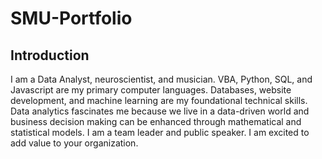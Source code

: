 # SMU-Portfolio

## Introduction

<p> I am a Data Analyst, neuroscientist, and musician. VBA, Python, SQL, and Javascript are my primary computer languages. Databases, website development, and machine learning are my foundational technical skills. Data analytics fascinates me because we live in a data-driven world and business decision making can be enhanced through mathematical and statistical models. I am a team leader and public speaker. I am excited to add value to your organization. </p>
